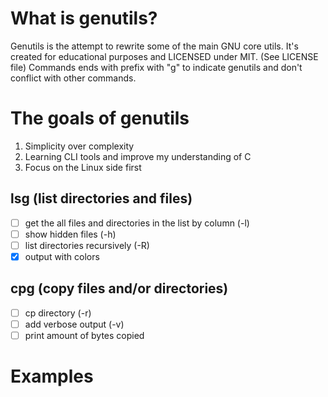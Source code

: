 # What is genutils?

Genutils is the attempt to rewrite some of the main GNU core utils.
It's created for educational purposes and LICENSED under MIT. (See LICENSE file)
Commands ends with prefix with "g" to indicate genutils and don't conflict with other commands.

# The goals of genutils

1. Simplicity over complexity
2. Learning CLI tools and improve my understanding of C
3. Focus on the Linux side first

## lsg (list directories and files)

- [ ] get the all files and directories in the list by column (-l)
- [ ] show hidden files (-h)
- [ ] list directories recursively (-R)
- [x] output with colors

## cpg (copy files and/or directories)

- [ ] cp directory (-r)
- [ ] add verbose output (-v)
- [ ] print amount of bytes copied

# Examples